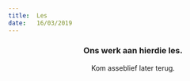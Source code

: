 ```yaml
---
title:  Les
date:   16/03/2019
---
```


### <center>Ons werk aan hierdie les.</center>
<center>Kom asseblief later terug.</center>